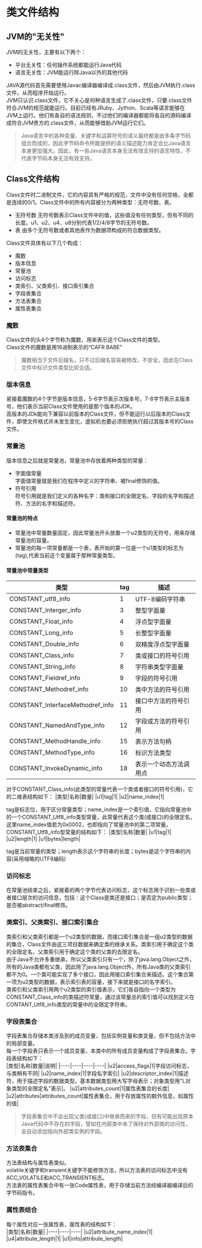 # 类文件结构
## JVM的"无关性"
JVM的无关性，主要有以下两个：
- 平台无关性：任何操作系统都能运行Java代码
- 语言无关性：JVM能运行除Java以外的其他代码  

JAVA源代码首先需要使用Javac编译器编译成.class文件，然后由JVM执行.class文件，从而程序开始运行。  
JVM只认识.class文件，它不关心是何种语言生成了.class文件，只要.class文件符合JVM的规范就能运行。目前已经有JRuby、Jython、Scala等语言能够在JVM上运行。他们有各自的语法规则，不过他们的编译器都能将各自的源码编译成符合JVM贵方的.class文件，从而能够借助JVM运行它们。  
> Java语言中的各种变量、关键字和运算符号的语义最终都是由多条字节码组合而成的，因此字节码命令所能提供的语义描述能力肯定会比Java语言本身更加强大。因此，有一些Java语言本身无法有效支持的语言特性，不代表字节码本身无法有效支持。
## Class文件结构
Class文件时二进制文件，它的内容具有严格的规范，文件中没有任何空格，全都是连续的0/1。Class文件中的所有内容被分为两种类型：无符号数、表。
- 无符号数 无符号数表示Class文件中的值，这些值没有任何类型，但有不同的长度。u1、u2、u4、u8分别代表1/2/4/8字节的无符号数。
- 表 由多个无符号数或者其他表作为数据项构成的符合数据类型。  

Class文件具体有以下几个构成：
- 魔数
- 版本信息
- 常量池
- 访问标志
- 类索引、父类索引、接口索引集合
- 字段表集合
- 方法表集合
- 属性表集合
### 魔数
Class文件的头4个字节称为魔数，用来表示这个Class文件的类型。  
Class文件的魔数是用16进制表示的“CAFR BABE”
> 魔数相当于文件后缀名，只不过后缀名容易被修改，不安全，因此在Class文件中标识文件类型比较合适。
### 版本信息
紧接着魔数的4个字节是版本信息，5-6字节表示次版本号，7-8字节表示主版本号，他们表示当前Class文件使用的是那个版本的JDK。  
高版本的JDk能向下兼容以前版本的Class文件，但不能运行以后版本的Class文件，即使文件格式并未发生变化，虚拟机也要必须拒绝执行超过其版本号的Class文件。
### 常量池
版本信息之后就是常量池，常量池中存放着两种类型的常量：  
- 字面值常量  
字面值常量就是我们在程序中定义的字符串、被final修饰的值。
- 符号引用  
符号引用就是我们定义的各种名字：类和接口的全限定名、字段的名字和描述符、方法的名字和描述符。
#### 常量池的特点
- 常量池中常量数量固定，因此常量池开头放置一个u2类型的无符号，用来存储常量池的容量。
- 常量池的每一项常量都是一个表，表开始的第一位是一个u1类型的标志为(tag),代表当前这个变量属于那种常量类型。
#### 常量池中常量类型
| 类型 | tag | 描述 |
|---- |----|----|
|CONSTANT_utf8_info|1|UTF-8编码字符串|
|CONSTANT_Interger_info|3|整型字面量|
|CONSTANT_Float_info|4|浮点型字面量|
|CONSTANT_Long_info|5|长整型字面量|
|CONSTANT_Double_info|6|双精度浮点型字面量|
|CONSTANT_Class_info|7|类或接口的符号引用|
|CONSTANT_String_info|8|字符串类型字面量|
|CONSTANT_Fieldref_info|9|字段的符号引用|
|CONSTANT_Methodref_info|10|类中方法的符号引用|
|CONSTANT_InterfaceMethodref_info|11|接口中方法的符号引用|
|CONSTANT_NamedAndType_info|12|字段或方法的符号引用|
|CONSTANT_MethodHandle_info|15|表示方法句柄|
|CONSTANT_MethodType_info|16|标识方法类型|
|CONSTANT_InvokeDynamic_info|18|表示一个动态方法调用点|
对于CONSTANT_Class_info(此类型的常量代表一个类或者接口的符号引用)，它的二维表结构如下：
|类型|名称|数量|
|u1|tag|1|
|u2|name_index|1|  

tag是标志位，用于区分常量类型；name_index是一个索引值，它指向常量池中的一个CONSTANT_Utf8_info类型常量，此常量代表这个类(或接口)的全限定名，这里name_index值若为0x0002，也即指向了常量池中的第二项常量。  
CONSTANT_Utf8_info型常量的结构如下：
|类型|名称|数量|
|u1|tag|1|
|u2|length|1|
|u1|bytes|length|

tag是当前常量的类型；length表示这个字符串的长度；bytes是这个字符串的内容(采用缩略的UTF8编码)  

### 访问标志
在常量池结束之后，紧接着的两个字节代表访问标志，这个标志用于识别一些类或者接口层次的访问信息，包括：这个Class是类还是接口；是否定为public类型；是否被abstract/final修饰。
### 类索引、父类索引、接口索引集合
类索引和父类索引都是一个u2类型的数据，而接口索引集合是一组u2类型的数据的集合，Class文件由这三项目数据来确定类的继承关系。类索引用于确定这个类的全限定名，父类索引用于确定这个类的父类的去限定名。  
由于Java不允许多重继承，所以父类索引只有一个，除了java.lang.Object之外，所有的Java类都有父类，因此除了java.lang.Object外，所有Java类的父类索引都不为0。一个类可能实现了多个接口，因此用接口索引集合来描述。这个集合第一项为u2类型的数据，表示索引表的容量，接下来就是接口的名字索引。  
类索引和父类索引用两个u2类型的索引值表示，它们各自指向一个类型为CONSTANT_Class_info的类描述符常量，通过该常量总的索引值可以找到定义在CONTANT_Utf8_info类型的常量中的全限定字符串。
### 字段表集合
字段表集合存储本类涉及到的成员变量，包括实例变量和类变量，但不包括方法中的局部变量。  
每一个字段表只表示一个成员变量，本类中的所有成员变量构成了字段表集合。字段表结构如下：  
|类型|名称|数量|说明|
|----|----|----|----|
|u2|access_flags|1|字段访问标志，与类稍有不同|
|u2|name_index|1|字段名字索引|
|u2|descriptor_index|1|描述符，用于描述字段的数据类型。基本数据类型用大写字母表示；对象类型用"L对象类型的全限定名"表示|。
|u2|attributes_count|1|属性表集合的长度|
|u2|attributes|attributes_count|属性表集合，用于存放属性的额外信息，如属性的值|
> 字段表集合中不会出现父类(或接口)中继承而来的字段，但有可能出现原本Java代码中不存在的字段，譬如在内部类中未了保持对外部类的访问性，会自动添加指向外部类实例的字段。
### 方法表集合
方法表结构与属性表类似。  
volatile关键字和transient关键字不能修饰方法，所以方法表的访问标志中没有ACC_VOLATILE和ACC_TRANSIENT标志。    
方法表的属性表集合中有一张Code属性表，用于存储当前方法经编译器编译后的字节码指令。  
### 属性表结合
每个属性对应一张属性表，属性表的结构如下：  
|类型|名称|数量|
|----|----|----|
|u2|attribute_name_index|1|
|u4|attribute_length|1|
|u1|info|attribute_length|
